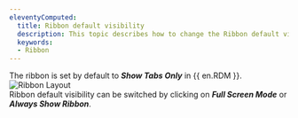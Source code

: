 ```yaml
---
eleventyComputed:
  title: Ribbon default visibility
  description: This topic describes how to change the Ribbon default visibility in Remote Desktop Manager. 
  keywords:
  - Ribbon
---
```


The ribbon is set by default to ***Show Tabs Only*** in {{ en.RDM }}.
![Ribbon Layout](https://webdevolutions.blob.core.windows.net/docs/en/kb/KB6000.png)  
Ribbon default visibility can be switched by clicking on ***Full Screen Mode*** or ***Always Show Ribbon***.
